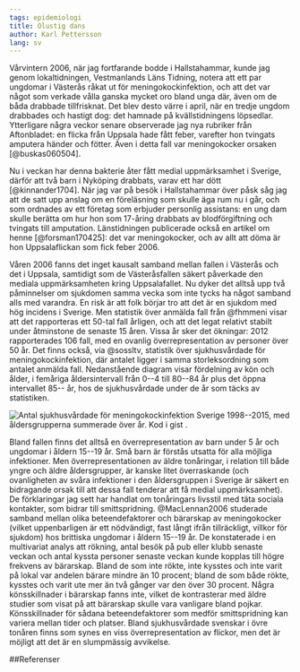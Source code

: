 ```yaml
---
tags: epidemiologi
title: Olustig dans 
author: Karl Pettersson
lang: sv
---
```


Vårvintern 2006, när jag fortfarande bodde i Hallstahammar, kunde jag genom
lokaltidningen, Vestmanlands Läns Tidning, notera att ett par ungdomar i
Västerås råkat ut för meningokockinfektion, och att det var något som verkade
vålla ganska mycket oro bland unga där, även om de båda drabbade tillfrisknat. Det
blev desto värre i april, när en tredje ungdom drabbades och hastigt dog: det
hamnade på kvällstidningens löpsedlar. Ytterligare några veckor senare
observerade jag nya rubriker från Aftonbladet: en flicka från Uppsala hade fått
feber, varefter hon tvingats amputera händer och fötter. Även i detta fall var
meningokocker orsaken [@buskas060504].

Nu i veckan har denna bakterie åter fått medial uppmärksamhet i Sverige, därför
att två barn i Nyköping drabbats, varav ett har dött [@kinnander1704]. När jag
var på besök i Hallstahammar över påsk såg jag att de satt upp anslag om en
föreläsning som skulle äga rum nu i går, och som ordnades av ett företag som
erbjuder personlig assistans: en ung dam skulle berätta om hur hon som 17-åring
drabbats av blodförgiftning och tvingats till amputation. Länstidningen
publicerade också en artikel om henne [@forsman170425]: det var meningokocker,
och av allt att döma är hon Uppsalaflickan som fick feber 2006.

Våren 2006 fanns det inget kausalt samband mellan fallen i Västerås och det i
Uppsala, samtidigt som de Västeråsfallen säkert påverkade den mediala
uppmärksamheten kring Uppsalafallet. Nu dyker det alltså upp två påminnelser om
sjukdomen samma vecka som inte tycks ha något samband alls med varandra. En
risk är att folk börjar tro att det är en sjukdom med hög incidens i Sverige.
Men statistik över anmälda fall från @fhmmeni visar att det rapporteras ett
50-tal fall årligen, och att det legat relativt stabilt under åtminstone de
senaste 15 åren. Vissa år sker det ökningar: 2012 rapporterades 106 fall, med
en ovanlig överrepresentation av personer över 50 år. Det finns också, via
@sossltv, statistik över sjukhusvårdade för meningokockinfektion, där antalet
ligger i samma storleksordning som antalet anmälda fall. Nedanstående diagram visar
fördelning av kön och ålder, i femåriga åldersintervall från 0--4 till 80--84
år plus det öppna intervallet 85-- år, hos de sjukhusvårdade under de år som täcks av
statistiken.

![Antal sjukhusvårdade för meningokockinfektion Sverige 1998--2015, med
åldersgrupperna summerade över år. Kod i 
[gist](https://gist.github.com/klpn/8f03c091aeda804c3a05924dbf02e3f6)
.](../images/Sv9815MeniSjukh.svg)

Bland fallen finns det alltså en överrepresentation av barn under 5 år och
ungdomar i åldern 15--19 år. Små barn är förstås utsatta för alla möjliga
infektioner. Men överrepresentationen av äldre tonåringar, i relation till både
yngre och äldre åldersgrupper, är kanske litet överraskande (och ovanligheten
av svåra infektioner i den åldersgruppen i Sverige är säkert en bidragande
orsak till att dessa fall tenderar att få medial uppmärksamhet). De
förklaringar jag sett har handlat om tonåringars livsstil med täta sociala
kontakter, som bidrar till smittspridning. @MacLennan2006 studerade samband
mellan olika beteendefaktorer och bärarskap av meningokocker (vilket
uppenbarligen är ett nödvändigt, fast långt ifrån tillräckligt, villkor för
sjukdom) hos brittiska ungdomar i åldern 15--19 år. De konstaterade i en
multivariat analys att rökning, antal besök på pub eller klubb senaste veckan
och antal kyssta personer senaste veckan kunde kopplas till högre frekvens av
bärarskap. Bland de som inte rökte, inte kysstes och inte varit på lokal var
andelen bärare mindre än 10 procent; bland de som både rökte, kysstes och varit
ute mer än två gånger var den över 30 procent. Några könsskillnader i bärarskap
fanns inte, vilket de kontrasterar med äldre studier som visat på att bärarskap
skulle vara vanligare bland pojkar. Könsskillnader för sådana beteendefaktorer
som medför smittspridning kan variera mellan tider och platser. Bland
sjukhusvårdade svenskar i övre tonåren finns som synes en viss
överrepresentation av flickor, men det är möjligt att det är en slumpmässig
avvikelse.

##Referenser
